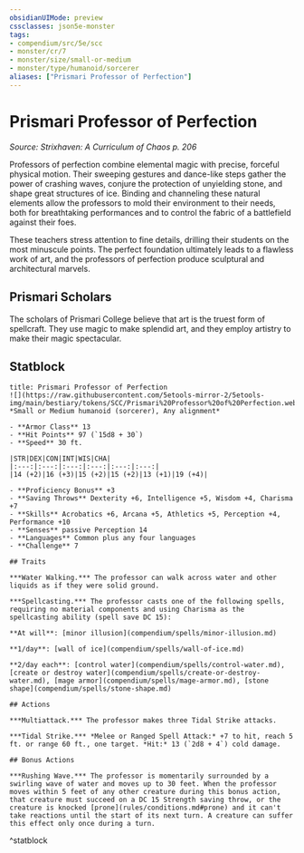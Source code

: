 ```yaml
---
obsidianUIMode: preview
cssclasses: json5e-monster
tags:
- compendium/src/5e/scc
- monster/cr/7
- monster/size/small-or-medium
- monster/type/humanoid/sorcerer
aliases: ["Prismari Professor of Perfection"]
---
```

# Prismari Professor of Perfection
*Source: Strixhaven: A Curriculum of Chaos p. 206*  

Professors of perfection combine elemental magic with precise, forceful physical motion. Their sweeping gestures and dance-like steps gather the power of crashing waves, conjure the protection of unyielding stone, and shape great structures of ice. Binding and channeling these natural elements allow the professors to mold their environment to their needs, both for breathtaking performances and to control the fabric of a battlefield against their foes.

These teachers stress attention to fine details, drilling their students on the most minuscule points. The perfect foundation ultimately leads to a flawless work of art, and the professors of perfection produce sculptural and architectural marvels.

## Prismari Scholars

The scholars of Prismari College believe that art is the truest form of spellcraft. They use magic to make splendid art, and they employ artistry to make their magic spectacular.

## Statblock

```ad-statblock
title: Prismari Professor of Perfection
![](https://raw.githubusercontent.com/5etools-mirror-2/5etools-img/main/bestiary/tokens/SCC/Prismari%20Professor%20of%20Perfection.webp#token)
*Small or Medium humanoid (sorcerer), Any alignment*

- **Armor Class** 13 
- **Hit Points** 97 (`15d8 + 30`)
- **Speed** 30 ft.

|STR|DEX|CON|INT|WIS|CHA|
|:---:|:---:|:---:|:---:|:---:|:---:|
|14 (+2)|16 (+3)|15 (+2)|15 (+2)|13 (+1)|19 (+4)|

- **Proficiency Bonus** +3
- **Saving Throws** Dexterity +6, Intelligence +5, Wisdom +4, Charisma +7
- **Skills** Acrobatics +6, Arcana +5, Athletics +5, Perception +4, Performance +10
- **Senses** passive Perception 14
- **Languages** Common plus any four languages
- **Challenge** 7

## Traits

***Water Walking.*** The professor can walk across water and other liquids as if they were solid ground.

***Spellcasting.*** The professor casts one of the following spells, requiring no material components and using Charisma as the spellcasting ability (spell save DC 15):

**At will**: [minor illusion](compendium/spells/minor-illusion.md)

**1/day**: [wall of ice](compendium/spells/wall-of-ice.md)

**2/day each**: [control water](compendium/spells/control-water.md), [create or destroy water](compendium/spells/create-or-destroy-water.md), [mage armor](compendium/spells/mage-armor.md), [stone shape](compendium/spells/stone-shape.md)

## Actions

***Multiattack.*** The professor makes three Tidal Strike attacks.

***Tidal Strike.*** *Melee or Ranged Spell Attack:* +7 to hit, reach 5 ft. or range 60 ft., one target. *Hit:* 13 (`2d8 + 4`) cold damage.

## Bonus Actions

***Rushing Wave.*** The professor is momentarily surrounded by a swirling wave of water and moves up to 30 feet. When the professor moves within 5 feet of any other creature during this bonus action, that creature must succeed on a DC 15 Strength saving throw, or the creature is knocked [prone](rules/conditions.md#prone) and it can't take reactions until the start of its next turn. A creature can suffer this effect only once during a turn.
```
^statblock